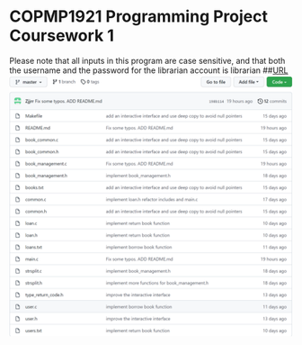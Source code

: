 # COPMP1921 Programming Project Coursework 1
Please note that all inputs in this program are case sensitive, and that both the username and the password for the librarian account is librarian
##[URL](https://github.com/Zjjrr/git-demo)
![image](docs/screenshot_of_git_commit_history.png)